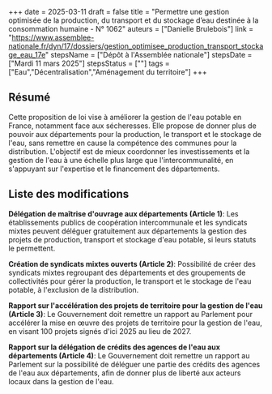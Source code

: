 +++
date = 2025-03-11
draft = false
title = "Permettre une gestion optimisée de la production, du transport et du stockage d’eau destinée à la consommation humaine - N° 1062"
auteurs = ["Danielle Brulebois"]
link = "https://www.assemblee-nationale.fr/dyn/17/dossiers/gestion_optimisee_production_transport_stockage_eau_17e"
stepsName = ["Dépôt à l'Assemblée nationale"]
stepsDate = ["Mardi 11 mars 2025"]
stepsStatus = [""]
tags = ["Eau","Décentralisation","Aménagement du territoire"]
+++

## Résumé

Cette proposition de loi vise à améliorer la gestion de l'eau potable en France, notamment face aux sécheresses. Elle propose de donner plus de pouvoir aux départements pour la production, le transport et le stockage de l'eau, sans remettre en cause la compétence des communes pour la distribution. L'objectif est de mieux coordonner les investissements et la gestion de l'eau à une échelle plus large que l'intercommunalité, en s'appuyant sur l'expertise et le financement des départements.

## Liste des modifications

**Délégation de maîtrise d'ouvrage aux départements (Article 1)**: Les établissements publics de coopération intercommunale et les syndicats mixtes peuvent déléguer gratuitement aux départements la gestion des projets de production, transport et stockage d'eau potable, si leurs statuts le permettent.

**Création de syndicats mixtes ouverts (Article 2)**: Possibilité de créer des syndicats mixtes regroupant des départements et des groupements de collectivités pour gérer la production, le transport et le stockage de l'eau potable, à l'exclusion de la distribution.

**Rapport sur l'accélération des projets de territoire pour la gestion de l'eau (Article 3)**: Le Gouvernement doit remettre un rapport au Parlement pour accélérer la mise en œuvre des projets de territoire pour la gestion de l'eau, en visant 100 projets signés d'ici 2025 au lieu de 2027.

**Rapport sur la délégation de crédits des agences de l'eau aux départements (Article 4)**: Le Gouvernement doit remettre un rapport au Parlement sur la possibilité de déléguer une partie des crédits des agences de l'eau aux départements, afin de donner plus de liberté aux acteurs locaux dans la gestion de l'eau.
